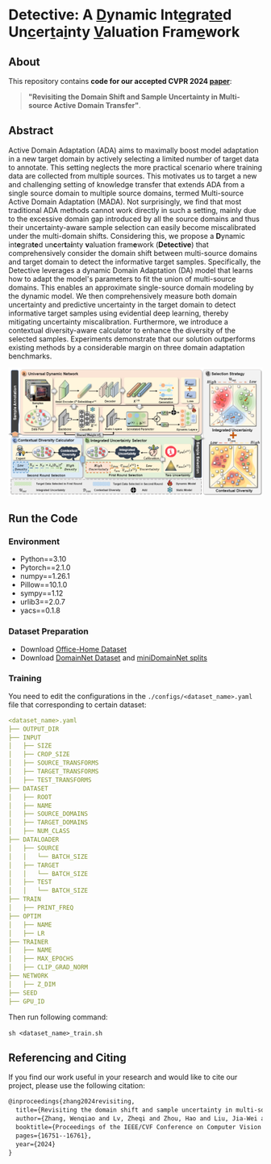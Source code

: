 # Detective: A <u>D</u>ynamic Int<u>e</u>gra<u>te</u>d Un<u>c</u>er<u>t</u>a<u>i</u>nty <u>V</u>aluation Fram<u>e</u>work

## About

This repository contains **code for our accepted CVPR 2024 [paper](https://arxiv.org/abs/2311.12905)**:

> **"Revisiting the Domain Shift and Sample Uncertainty in Multi-source Active Domain Transfer"**.

## Abstract

Active Domain Adaptation (ADA) aims to maximally boost model adaptation in a new target domain by actively selecting a limited number of target data to annotate. This setting neglects the more practical scenario where training data are collected from multiple sources. This motivates us to target a new and challenging setting of knowledge transfer that extends ADA from a single source domain to multiple source domains, termed Multi-source Active Domain Adaptation (MADA). Not surprisingly, we find that most traditional ADA methods cannot work directly in such a setting, mainly due to the excessive domain gap introduced by all the source domains and thus their uncertainty-aware sample selection can easily become miscalibrated under the multi-domain shifts. Considering this,  we propose a **D**ynamic int**e**gra**te**d un**c**er**t**a**i**nty **v**aluation fram**e**work (**Detective**) that comprehensively consider the domain shift between multi-source domains and target domain to detect the informative target samples. Specifically, the Detective leverages a dynamic Domain Adaptation (DA) model that learns how to adapt the model's parameters to fit the union of multi-source domains. This enables an approximate single-source domain modeling by the dynamic model. We then comprehensively measure both domain uncertainty and predictive uncertainty in the target domain to detect informative target samples using evidential deep learning, thereby mitigating uncertainty miscalibration. Furthermore, we introduce a contextual diversity-aware calculator to enhance the diversity of the selected samples. Experiments demonstrate that our solution outperforms existing methods by a considerable margin on three domain adaptation benchmarks.

![framework](img/framework.png)

## Run the Code

### Environment

* Python==3.10
* Pytorch==2.1.0
* numpy==1.26.1
* Pillow==10.1.0
* sympy==1.12
* urlib3==2.0.7
* yacs==0.1.8

### Dataset Preparation

* Download [Office-Home Dataset](https://www.hemanthdv.org/officeHomeDataset.html)
* Download [DomainNet Dataset](https://ai.bu.edu/M3SDA/#dataset) and [miniDomainNet splits](https://drive.google.com/file/d/15rrLDCrzyi6ZY-1vJar3u7plgLe4COL7/view)

### Training

You need to edit the configurations in the `./configs/<dataset_name>.yaml` file that corresponding to certain dataset:

```yaml
<dataset_name>.yaml
├── OUTPUT_DIR
├── INPUT
│   ├── SIZE
│   ├── CROP_SIZE
│   ├── SOURCE_TRANSFORMS
│   ├── TARGET_TRANSFORMS
│   ├── TEST_TRANSFORMS
├── DATASET
│   ├── ROOT
│   ├── NAME
│   ├── SOURCE_DOMAINS
│   ├── TARGET_DOMAINS
│   ├── NUM_CLASS
├── DATALOADER
│   ├── SOURCE
│   │   └── BATCH_SIZE
│   ├── TARGET
│   │   └── BATCH_SIZE
│   ├── TEST
│   │   └── BATCH_SIZE
├── TRAIN
│   ├── PRINT_FREQ
├── OPTIM
│   ├── NAME
│   ├── LR
├── TRAINER
│   ├── NAME
│   ├── MAX_EPOCHS
│   ├── CLIP_GRAD_NORM
├── NETWORK
│   ├── Z_DIM
├── SEED
├── GPU_ID
```

Then run following command:

`sh <dataset_name>_train.sh`

## Referencing and Citing 

If you find our work useful in your research and would like to cite our project, please use the following citation:

```latex
@inproceedings{zhang2024revisiting,
  title={Revisiting the domain shift and sample uncertainty in multi-source active domain transfer},
  author={Zhang, Wenqiao and Lv, Zheqi and Zhou, Hao and Liu, Jia-Wei and Li, Juncheng and Li, Mengze and Li, Yunfei and Zhang, Dongping and Zhuang, Yueting and Tang, Siliang},
  booktitle={Proceedings of the IEEE/CVF Conference on Computer Vision and Pattern Recognition},
  pages={16751--16761},
  year={2024}
}
```